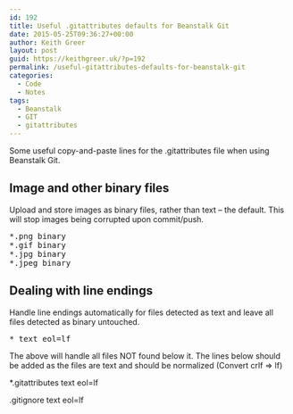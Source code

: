 ```yaml
---
id: 192
title: Useful .gitattributes defaults for Beanstalk Git
date: 2015-05-25T09:36:27+00:00
author: Keith Greer
layout: post
guid: https://keithgreer.uk/?p=192
permalink: /useful-gitattributes-defaults-for-beanstalk-git
categories:
  - Code
  - Notes
tags:
  - Beanstalk
  - GIT
  - gitattributes
---
```

Some useful copy-and-paste lines for the .gitattributes file when using Beanstalk Git. 

## Image and other binary files

Upload and store images as binary files, rather than text &#8211; the default. This will stop images being corrupted upon commit/push.

<!--more-->

<pre>*.png binary
*.gif binary
*.jpg binary
*.jpeg binary</pre>

## Dealing with line endings

Handle line endings automatically for files detected as text and leave all files detected as binary untouched.

<pre>* text eol=lf</pre>

The above will handle all files NOT found below it. The lines below should be added as the files are text and should be normalized (Convert crlf => lf)

*.gitattributes text eol=lf
  
.gitignore text eol=lf